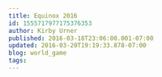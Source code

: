 ```yaml
---
title: Equinox 2016
id: 1555717977175376353
author: Kirby Urner
published: 2016-03-18T23:06:00.001-07:00
updated: 2016-03-20T19:19:33.878-07:00
blog: world_game
tags: 
---
```



